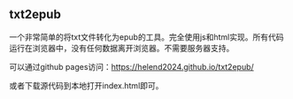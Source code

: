 ## txt2epub

一个非常简单的将txt文件转化为epub的工具。完全使用js和html实现。所有代码运行在浏览器中，没有任何数据离开浏览器。不需要服务器支持。

可以通过github pages访问：https://helend2024.github.io/txt2epub/

或者下载源代码到本地打开index.html即可。


